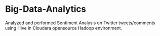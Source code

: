 # Big-Data-Analytics
Analyzed and performed Sentiment Analysis on Twitter tweets/comments using Hive in Cloudera opensource Hadoop environment.
